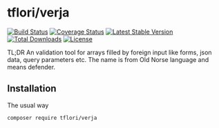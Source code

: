 # tflori/verja

[![Build Status](https://travis-ci.org/tfloir/verja.svg?branch=master)](https://travis-ci.org/tfloir/verja)
[![Coverage Status](https://coveralls.io/repos/github/tfloir/verja/badge.svg?branch=master)](https://coveralls.io/github/tfloir/verja?branch=master)
[![Latest Stable Version](https://poser.pugx.org/tfloir/verja/v/stable.svg)](https://packagist.org/packages/tfloir/verja) 
[![Total Downloads](https://poser.pugx.org/tfloir/verja/downloads.svg)](https://packagist.org/packages/tfloir/verja) 
[![License](https://poser.pugx.org/tfloir/verja/license.svg)](https://packagist.org/packages/tfloir/verja)

TL;DR An validation tool for arrays filled by foreign input like forms, json data, query parameters etc. The name is
from Old Norse language and means defender.

## Installation

The usual way

```console
composer require tflori/verja
```
